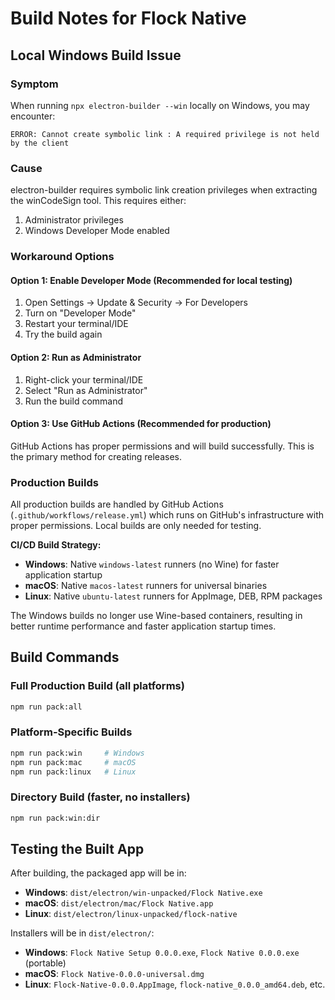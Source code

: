 # Build Notes for Flock Native

## Local Windows Build Issue

### Symptom
When running `npx electron-builder --win` locally on Windows, you may encounter:
```
ERROR: Cannot create symbolic link : A required privilege is not held by the client
```

### Cause
electron-builder requires symbolic link creation privileges when extracting the winCodeSign tool. This requires either:
1. Administrator privileges
2. Windows Developer Mode enabled

### Workaround Options

#### Option 1: Enable Developer Mode (Recommended for local testing)
1. Open Settings → Update & Security → For Developers
2. Turn on "Developer Mode"
3. Restart your terminal/IDE
4. Try the build again

#### Option 2: Run as Administrator
1. Right-click your terminal/IDE
2. Select "Run as Administrator"
3. Run the build command

#### Option 3: Use GitHub Actions (Recommended for production)
GitHub Actions has proper permissions and will build successfully. This is the primary method for creating releases.

### Production Builds
All production builds are handled by GitHub Actions (`.github/workflows/release.yml`) which runs on GitHub's infrastructure with proper permissions. Local builds are only needed for testing.

**CI/CD Build Strategy:**
- **Windows**: Native `windows-latest` runners (no Wine) for faster application startup
- **macOS**: Native `macos-latest` runners for universal binaries
- **Linux**: Native `ubuntu-latest` runners for AppImage, DEB, RPM packages

The Windows builds no longer use Wine-based containers, resulting in better runtime performance and faster application startup times.

## Build Commands

### Full Production Build (all platforms)
```bash
npm run pack:all
```

### Platform-Specific Builds
```bash
npm run pack:win     # Windows
npm run pack:mac     # macOS  
npm run pack:linux   # Linux
```

### Directory Build (faster, no installers)
```bash
npm run pack:win:dir
```

## Testing the Built App

After building, the packaged app will be in:
- **Windows**: `dist/electron/win-unpacked/Flock Native.exe`
- **macOS**: `dist/electron/mac/Flock Native.app`
- **Linux**: `dist/electron/linux-unpacked/flock-native`

Installers will be in `dist/electron/`:
- **Windows**: `Flock Native Setup 0.0.0.exe`, `Flock Native 0.0.0.exe` (portable)
- **macOS**: `Flock Native-0.0.0-universal.dmg`
- **Linux**: `Flock-Native-0.0.0.AppImage`, `flock-native_0.0.0_amd64.deb`, etc.

